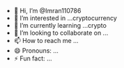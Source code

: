 - 👋 Hi, I’m @Imran110786
- 👀 I’m interested in ...cryptocurrency
- 🌱 I’m currently learning ...crypto
- 💞️ I’m looking to collaborate on ...
- 📫 How to reach me ...
- 😄 Pronouns: ...
- ⚡ Fun fact: ...

<!---
Imran110786/Imran110786 is a ✨ special ✨ repository because its `README.md` (this file) appears on your GitHub profile.
You can click the Preview link to take a look at your changes.
--->
